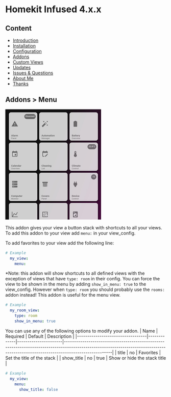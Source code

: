 # Homekit Infused 4.x.x

## Content
- [Introduction](index.md)
- [Installation](installation.md)
- [Configuration](configuration.md)
- [Addons](../addons.md)
- [Custom Views](custom_views.md)
- [Updates](updates.md)
- [Issues & Questions](issues.md)
- [About Me](about.md)
- [Thanks](thanks.md)

## Addons > Menu

![Homekit Infused](../images/menu-card.png)

This addon gives your view a button stack with shortcuts to all your views.
To add this addon to your view add `menu:` in your view_config.

To add favorites to your view add the following line:

```yaml
# Example
  my_view:
    menu:
```

*Note: this addon will show shortcuts to all defined views with the exception of views that have `type: room` in their config. You can force the view to be shown in the menu by adding `show_in_menu: true` to the view_config. However when `type: room` you should probably use the `rooms:` addon instead! This addon is useful for the menu view.

```yaml
# Example
  my_room_view:
    type: room
    show_in_menu: true
```

You can use any of the following options to modify your addon.
| Name | Required | Default | Description |
|----------------------------------|-------------|----------------------|-----------------------------------------------------------------------------------------------------------------------------------------------------------------------------------|
| title | no | Favorites | Set the title of the stack |
| show_title | no | true | Show or hide the stack title |

```yaml
# Example
  my_view:
    menu:
      show_title: false
```
